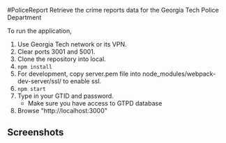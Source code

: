 #PoliceReport
Retrieve the crime reports data for the Georgia Tech Police Department

To run the application,

1. Use Georgia Tech network or its VPN.
2. Clear ports 3001 and 5001.
3. Clone the repository into local.
4. `npm install`
5. For development, copy server.pem file into node_modules/webpack-dev-server/ssl/ to enable ssl.
5. `npm start`
6. Type in your GTID and password.
    * Make sure you have access to GTPD database
7. Browse "http://localhost:3000"

## Screenshots
